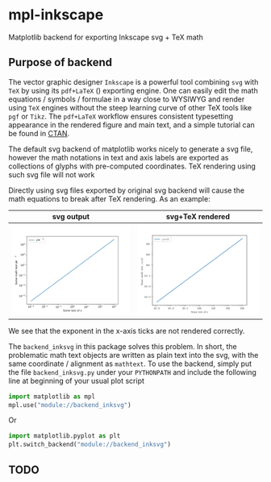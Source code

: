 # mpl-inkscape
Matplotlib backend for exporting Inkscape svg + TeX math

## Purpose of backend

The vector graphic designer `Inkscape` is a powerful tool combining
`svg` with `TeX` by using its `pdf+LaTeX` () exporting engine. One can
easily edit the math equations / symbols / formulae in a way close to
WYSIWYG and render using `TeX` engines without the steep learning
curve of other TeX tools like `pgf` or `Tikz`. The `pdf+LaTeX`
workflow ensures consistent typesetting appearance in the rendered
figure and main text, and a simple tutorial can be found in
[CTAN](http://tug.ctan.org/info/svg-inkscape/InkscapePDFLaTeX.pdf).



The default svg backend of matplotlib works nicely to generate a
svg file, however the math notations in text and axis labels are
exported as collections of glyphs with pre-computed
coordinates. TeX rendering using such svg file will not work

Directly using svg files exported by original svg backend
will cause the math equations to break after TeX rendering. As an example:

svg output                 |  svg+TeX rendered
:-------------------------:|:-------------------------:
<img src="examples/img/ex1-log.svg" width="425"/>  |  <img src="examples/img/ex1-log.rendered.png" width="425"/>

We see that the exponent in the x-axis ticks are not rendered correctly.

The `backend_inksvg` in this package solves this problem. 
In short, the problematic math text objects are written as plain text into the svg, 
with the same coordinate / alignment as `mathtext`. 
To use the backend, simply put the file `backend_inksvg.py` under your `PYTHONPATH` 
and include the following line at beginning of your usual plot script
```python
import matplotlib as mpl
mpl.use("module://backend_inksvg")
```
Or
```python
import matplotlib.pyplot as plt
plt.switch_backend("module://backend_inksvg")
```

## TODO

